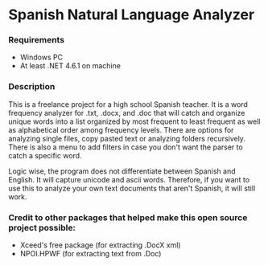 # Spanish Natural Language Analyzer

### Requirements
- Windows PC
- At least .NET 4.6.1 on machine

### Description
This is a freelance project for a high school Spanish teacher. It is a word frequency analyzer for .txt, .docx, and .doc that will catch and organize unique words into a list organized by most frequent to least frequent as well as alphabetical order among frequency levels. There are options for analyzing single files, copy pasted text or analyzing folders recursively. There is also a menu to add filters in case you don't want the parser to catch a specific word. 

Logic wise, the program does not differentiate between Spanish and English. It will capture unicode and ascii words. Therefore, if you want to use this to analyze your own text documents that aren't Spanish, it will still work.

### Credit to other packages that helped make this open source project possible:
- Xceed's free package (for extracting .DocX xml)
- NPOI.HPWF (for extracting text from .Doc)

